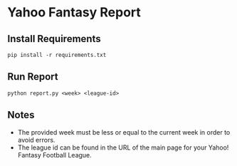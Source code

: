 # Yahoo Fantasy Report
## Install Requirements
```
pip install -r requirements.txt
```

## Run Report
```
python report.py <week> <league-id>
```

## Notes
* The provided week must be less or equal to the current week in order to avoid errors.  
* The league id can be found in the URL of the main page for your Yahoo! Fantasy Football League.